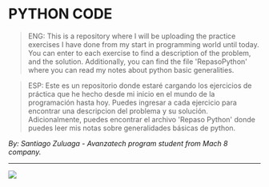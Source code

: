 # PYTHON CODE
>ENG: This is a repository where I will be uploading the practice exercises I have done from my start in programming world until today. You can enter to each exercise to find a description of the problem, and the solution. Additionally, you can find the file 'RepasoPython' where you can read my notes about python basic generalities.

>ESP: Este es un repositorio donde estaré cargando los ejercicios de práctica que he hecho desde mi inicio en el mundo de la programación hasta hoy. Puedes ingresar a cada ejercicio para encontrar una descripcion del problema y su solución. Adicionalmente, puedes encontrar el archivo 'Repaso Python' donde puedes leer mis notas sobre generalidades básicas de python.

*By: Santiago Zuluaga - Avanzatech program student from Mach 8 company.*

------------


<image src="https://upload.wikimedia.org/wikipedia/commons/f/f8/Python_logo_and_wordmark.svg" ></image>


